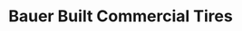 ---
title: "Bauer Built Commercial Tires"
url: /saint-paul/bauer-built-commercial-tires/
shop: tyres
---